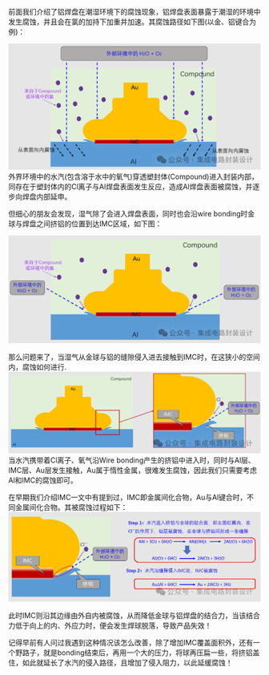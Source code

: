 前面我们介绍了铝焊盘在潮湿环境下的腐蚀现象，铝焊盘表面暴露于潮湿的环境中发生腐蚀，并且会在氯的加持下加重并加速。其腐蚀路径如下图(以金、铝键合为例)：

![](https://raw.githubusercontent.com/LeroyK111/pictureBed/master/20250227175421.png)
外界环境中的水汽(包含溶于水中的氧气)穿透塑封体(Compound)进入封装内部，同存在于塑封体内的Cl离子与Al焊盘表面发生反应，造成Al焊盘表面被腐蚀，并逐步向焊盘内部延申。

但细心的朋友会发现，湿气除了会进入焊盘表面，同时也会沿wire bonding时金球与焊盘之间挤铝的位置到达IMC区域，如下图：

![](https://raw.githubusercontent.com/LeroyK111/pictureBed/master/20250227175645.png)

那么问题来了，当湿气从金球与铝的缝隙侵入进去接触到IMC时，在这狭小的空间内，腐蚀如何进行.
![](https://raw.githubusercontent.com/LeroyK111/pictureBed/master/20250227175712.png)
当水汽携带着Cl离子、氧气沿Wire bonding产生的挤铝中进入时，同时与Al层、IMC层、Au层发生接触，Au属于惰性金属，很难发生腐蚀，因此我们只需要考虑Al和IMC的腐蚀即可。

在早期我们介绍IMC一文中有提到过，IMC即金属间化合物，Au与Al键合时，不同金属间化合物。其被腐蚀过程如下：
![](https://raw.githubusercontent.com/LeroyK111/pictureBed/master/20250227175728.png)

此时IMC则沿其边缘由外自内被腐蚀，从而降低金球与铝焊盘的结合力，当该结合力低于向上的内、外应力时，便会发生焊球脱落，导致产品失效！

记得早前有人问过我遇到这种情况该怎么改善，除了增加IMC覆盖面积外，还有一个野路子，就是bonding结束后，再用一个大的压力，将球再压扁一些，将挤铝盖住，如此就延长了水汽的侵入路径，且增加了侵入阻力，以此延缓腐蚀！

